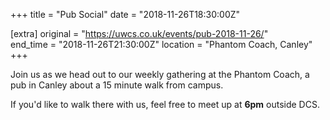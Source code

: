+++
title = "Pub Social"
date = "2018-11-26T18:30:00Z"

[extra]
original = "https://uwcs.co.uk/events/pub-2018-11-26/"    
end_time = "2018-11-26T21:30:00Z"
location = "Phantom Coach, Canley"
+++

Join us as we head out to our weekly gathering at the Phantom Coach, a pub in Canley about a 15 minute walk from campus.

If you'd like to walk there with us, feel free to meet up at **6pm** outside DCS.

